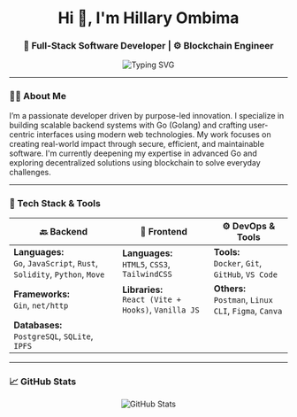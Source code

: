 <h1 align="center">Hi 👋, I'm Hillary Ombima</h1>
<h3 align="center">🚀 Full-Stack Software Developer | ⚙️ Blockchain Engineer </h3>

<p align="center">
  <img src="https://readme-typing-svg.herokuapp.com?font=Fira+Code&pause=1000&center=true&vCenter=true&width=600&lines=Go+%7C+Rust+%7C+JavaScript+%7C+Python+%7C+Solidity+%7C+Move;Open+Source+Contributor;Tech-for-Good+Enthusiast;Passionate+Problem+Solver" alt="Typing SVG" />
</p>

---

### 👨‍💻 About Me

I’m a passionate developer driven by purpose-led innovation. I specialize in building scalable backend systems with Go (Golang) and crafting user-centric interfaces using modern web technologies. My work focuses on creating real-world impact through secure, efficient, and maintainable software. I'm currently deepening my expertise in advanced Go and exploring decentralized solutions using blockchain to solve everyday challenges.

---

### 🧰 Tech Stack & Tools

| 🔙 **Backend**                                                                 | 🎨 **Frontend**                                      | ⚙️ **DevOps & Tools**                                      |
|------------------------------------------------------------------------------|-----------------------------------------------------|------------------------------------------------------------|
| **Languages:**<br>`Go`, `JavaScript`, `Rust`, `Solidity`, `Python`, `Move`  | **Languages:**<br>`HTML5`, `CSS3`, `TailwindCSS`    | **Tools:**<br>`Docker`, `Git`, `GitHub`, `VS Code`         |
| **Frameworks:**<br>`Gin`, `net/http`                                         | **Libraries:**<br>`React (Vite + Hooks)`, `Vanilla JS` | **Others:**<br>`Postman`, `Linux CLI`, `Figma`, `Canva`    |
| **Databases:**<br>`PostgreSQL`, `SQLite`, `IPFS`                             |                                                     |                                                            |

---

### 📈 GitHub Stats

<p align="center">
  <img src="https://github-readme-stats.vercel.app/api?username=ombima56&show_icons=true&theme=radical" alt="GitHub Stats" />
<!--   <img src="https://github-readme-streak-stats.herokuapp.com/?user=ombima56&theme=radical" alt="GitHub Streak" /> -->
</p>
